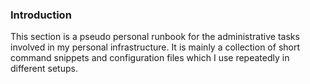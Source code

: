 ### Introduction

This section is a pseudo personal runbook for the administrative tasks involved in my personal infrastructure. It is mainly a collection of short command snippets and configuration files which I use repeatedly in different setups.
